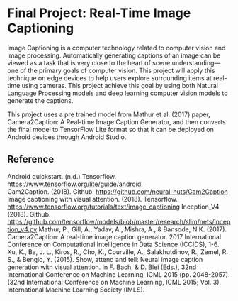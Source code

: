 # Final Project: Real-Time Image Captioning

Image Captioning is a computer technology related to computer vision and image processing. 
Automatically generating captions of an image can be viewed as a task that is very close to the heart of scene understanding—one of the primary goals of computer vision. 
This project will apply this technique on edge devices to help users explore surrounding items at real-time using cameras. 
This project achieve this goal by using both Natural Language Processing models and deep learning computer vision models to generate the captions.

This project uses a pre trained model from Mathur et al. (2017) paper, Camera2Caption: A Real-time Image Caption Generator, and then converts the final model to TensorFlow Lite format so that it can be deployed on Android devices through Android Studio.

## Reference
Android quickstart. (n.d.) Tensorflow. https://www.tensorflow.org/lite/guide/android.  
Cam2Caption. (2018). Github. https://github.com/neural-nuts/Cam2Caption 
Image captioning with visual attention. (2018). Tensorflow. https://www.tensorflow.org/tutorials/text/image_captioning
Inception_V4. (2018). Github. https://github.com/tensorflow/models/blob/master/research/slim/nets/inception_v4.py 
Mathur, P., Gill, A., Yadav, A., Mishra, A., & Bansode, N.K. (2017). Camera2Caption: A real-time image caption generator. 2017 International Conference on Computational Intelligence in Data Science (ICCIDS), 1-6.
Xu, K., Ba, J. L., Kiros, R., Cho, K., Courville, A., Salakhutdinov, R., Zemel, R. S., & Bengio, Y. (2015). Show, attend and tell: Neural image caption generation with visual attention. In F. Bach, & D. Blei (Eds.), 32nd International Conference on Machine Learning, ICML 2015 (pp. 2048-2057). (32nd International Conference on Machine Learning, ICML 2015; Vol. 3). International Machine Learning Society (IMLS).

